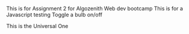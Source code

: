 This is for Assignment 2 for Algozenith Web dev bootcamp
This is for a Javascript testing
Toggle a bulb on/off

This is the Universal One